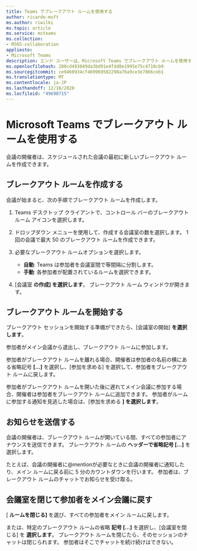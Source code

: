 ```yaml
---
title: Teams でブレークアウト ルームを使用する
author: ricardo-msft
ms.author: riwilki
ms.topic: article
ms.service: msteams
ms.collection:
- M365-collaboration
appliesto:
- Microsoft Teams
description: エンド ユーザーは、Microsoft Teams でブレークアウト ルームを使用する方法を学習できます。
ms.openlocfilehash: 280cd493049da3bd91e4fdd8e1995e75c4710cb9
ms.sourcegitcommit: ce9460934cf469969502298a76a9ce3e7866ceb1
ms.translationtype: MT
ms.contentlocale: ja-JP
ms.lasthandoff: 12/16/2020
ms.locfileid: "49698715"
---
```

# <a name="using-breakout-rooms-in-microsoft-teams"></a>Microsoft Teams でブレークアウト ルームを使用する

会議の開催者は、スケジュールされた会議の最初に新しいブレークアウト ルームを作成できます。

## <a name="create-breakout-rooms"></a>ブレークアウト ルームを作成する

会議が始まると、次の手順でブレークアウト ルームを作成します。

1. Teams デスクトップ クライアントで、コントロール バーのブレークアウト ルーム アイコンを選択します。

2. ドロップダウン メニューを使用して、作成する会議室の数を選択します。 1 回の会議で最大 50 のブレークアウト ルームを作成できます。

3. 必要なブレークアウト ルームオプションを選択します。

    - **自動**: Teams は参加者を会議室間で等間隔に分割します。
    - **手動**: 各参加者が配置されているルームを選択できます。

4. [会議室 **の作成] を選択します**。 ブレークアウト ルーム ウィンドウが開きます。

## <a name="start-breakout-rooms"></a>ブレークアウト ルームを開始する

ブレークアウト セッションを開始する準備ができたら、[会議室の開始] **を選択します**。

参加者がメイン会議から退出し、ブレークアウト ルームに参加します。

参加者がブレークアウト ルームを離れる場合、開催者は参加者の名前の横にある省略記号 **[...]** を選択し、[参加を求める] を選択して、参加者をブレークアウト ルームに戻します。

参加者がブレークアウト ルームを開いた後に遅れてメイン会議に参加する場合、開催者は参加者をブレークアウト ルームに追加できます。 参加者がルームに参加する通知を見逃した場合は、[参加を求める **] を選択します**。

## <a name="send-announcements"></a>お知らせを送信する

会議の開催者は、ブレークアウト ルームが開いている間、すべての参加者にアナウンスを送信できます。 ブレークアウト ルームの **ヘッダーで省略記号 [...]** を選択します。

たとえば、会議の開催者に@mentionが必要なときに会議の開催者に通知したり、メイン ルームに戻る前に 5 分のカウントダウンを行います。
参加者は、ブレークアウト ルームのチャットでお知らせを受け取る。

## <a name="close-rooms-and-pull-participants-back-to-the-main-meeting"></a>会議室を閉じて参加者をメイン会議に戻す

[ **ルームを閉じる]** を選び、すべての参加者をメイン ルームに戻します。

または、特定のブレークアウト ルームの省略 **記号 [...]** を選択し、[会議室を閉じる] を **選択します**。
ブレークアウト ルームを閉じたら、そのセッションのチャットは閉じられます。 参加者はそこでチャットを続け続けはできない。
